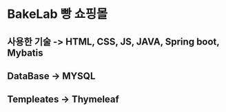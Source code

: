 # BakeLab 빵 쇼핑몰

## 사용한 기술 -> HTML, CSS, JS, JAVA, Spring boot, Mybatis
## DataBase -> MYSQL
## Templeates -> Thymeleaf

